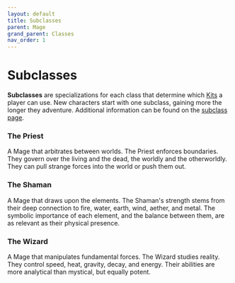 ```yaml
---
layout: default
title: Subclasses
parent: Mage
grand_parent: Classes
nav_order: 1
---
```


# Subclasses

**Subclasses** are specializations for each class that determine which [Kits](kits.md) a player can use. New characters start with one subclass, gaining more the longer they adventure. Additional information can be found on the [subclass page](../subclasses.html).

### <span style="color: {{ site.mage_color }}">The Priest</span>

A Mage that arbitrates between worlds. The Priest enforces boundaries. They govern over the living and the dead, the worldly and the otherworldly. They can pull strange forces into the world or push them out.

### <span style="color: {{ site.mage_color }}">The Shaman</span>

A Mage that draws upon the elements. The Shaman's strength stems from their deep connection to fire, water, earth, wind, aether, and metal. The symbolic importance of each element, and the balance between them, are as relevant as their physical presence.

### <span style="color: {{ site.mage_color }}">The Wizard</span>

A Mage that manipulates fundamental forces. The Wizard studies reality. They control speed, heat, gravity, decay, and energy. Their abilities are more analytical than mystical, but equally potent.
